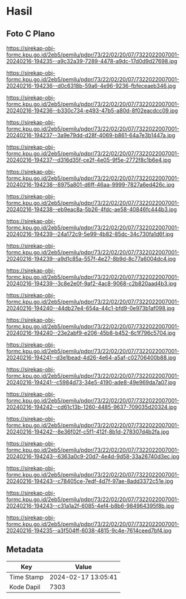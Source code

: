 # Hasil

## Foto C Plano

https://sirekap-obj-formc.kpu.go.id/2eb5/pemilu/pdpr/73/22/02/20/07/7322022007001-20240216-194235--a9c32a39-7289-4478-a9dc-17d0d9d27698.jpg

https://sirekap-obj-formc.kpu.go.id/2eb5/pemilu/pdpr/73/22/02/20/07/7322022007001-20240216-194236--d0c6318b-59a6-4e96-9236-fbfeceaeb346.jpg

https://sirekap-obj-formc.kpu.go.id/2eb5/pemilu/pdpr/73/22/02/20/07/7322022007001-20240216-194236--b330c734-e493-47b5-a80d-8f02eacdcc09.jpg

https://sirekap-obj-formc.kpu.go.id/2eb5/pemilu/pdpr/73/22/02/20/07/7322022007001-20240216-194237--3a9e79dd-d28f-4069-b861-64a7e3b1447a.jpg

https://sirekap-obj-formc.kpu.go.id/2eb5/pemilu/pdpr/73/22/02/20/07/7322022007001-20240216-194237--d316d35f-ce2f-4e05-9f5e-2772f8c1b6e4.jpg

https://sirekap-obj-formc.kpu.go.id/2eb5/pemilu/pdpr/73/22/02/20/07/7322022007001-20240216-194238--8975a801-d6ff-46aa-9999-7827a6ed426c.jpg

https://sirekap-obj-formc.kpu.go.id/2eb5/pemilu/pdpr/73/22/02/20/07/7322022007001-20240216-194238--eb9eac8a-5b26-4fdc-ae58-40846fc444b3.jpg

https://sirekap-obj-formc.kpu.go.id/2eb5/pemilu/pdpr/73/22/02/20/07/7322022007001-20240216-194239--24a172c9-5e99-4b82-85dc-34c730fa1d6f.jpg

https://sirekap-obj-formc.kpu.go.id/2eb5/pemilu/pdpr/73/22/02/20/07/7322022007001-20240216-194239--a9d1c85a-557f-4e27-8b9d-8c77a6004dc4.jpg

https://sirekap-obj-formc.kpu.go.id/2eb5/pemilu/pdpr/73/22/02/20/07/7322022007001-20240216-194239--3c8e2e0f-9af2-4ac8-9068-c2b820aad4b3.jpg

https://sirekap-obj-formc.kpu.go.id/2eb5/pemilu/pdpr/73/22/02/20/07/7322022007001-20240216-194240--44db27e4-654a-44c1-bfd9-0e973b1af098.jpg

https://sirekap-obj-formc.kpu.go.id/2eb5/pemilu/pdpr/73/22/02/20/07/7322022007001-20240216-194240--23e2abf9-e206-45b8-b452-6c1f796c5704.jpg

https://sirekap-obj-formc.kpu.go.id/2eb5/pemilu/pdpr/73/22/02/20/07/7322022007001-20240216-194241--d3e1bead-4d26-4e64-a5af-c02706400b88.jpg

https://sirekap-obj-formc.kpu.go.id/2eb5/pemilu/pdpr/73/22/02/20/07/7322022007001-20240216-194241--c5984d73-34e5-4190-ade8-49e969da7a07.jpg

https://sirekap-obj-formc.kpu.go.id/2eb5/pemilu/pdpr/73/22/02/20/07/7322022007001-20240216-194242--cd61c13b-1260-4485-9637-709035d20324.jpg

https://sirekap-obj-formc.kpu.go.id/2eb5/pemilu/pdpr/73/22/02/20/07/7322022007001-20240216-194242--8e36f02f-c5f1-412f-8b1d-278307d4b2fa.jpg

https://sirekap-obj-formc.kpu.go.id/2eb5/pemilu/pdpr/73/22/02/20/07/7322022007001-20240216-194243--6363a0c9-20d7-4e4d-9d58-33a26740d3ec.jpg

https://sirekap-obj-formc.kpu.go.id/2eb5/pemilu/pdpr/73/22/02/20/07/7322022007001-20240216-194243--c78405ce-7edf-4d7f-97ae-8add3372c51e.jpg

https://sirekap-obj-formc.kpu.go.id/2eb5/pemilu/pdpr/73/22/02/20/07/7322022007001-20240216-194243--c31a1a2f-6085-4ef4-b8b6-984964395f8b.jpg

https://sirekap-obj-formc.kpu.go.id/2eb5/pemilu/pdpr/73/22/02/20/07/7322022007001-20240216-194235--a3f504ff-6038-4815-9c4e-7614ceed7bf4.jpg


## Metadata

| Key        | Value               |
| ---------- | ------------------- |
| Time Stamp | 2024-02-17 13:05:41 |
| Kode Dapil | 7303                |



